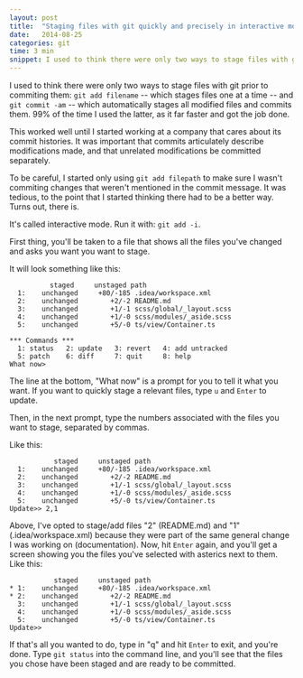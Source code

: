 ```yaml
---
layout: post
title:  "Staging files with git quickly and precisely in interactive mode"
date:   2014-08-25
categories: git
time: 3 min
snippet: I used to think there were only two ways to stage files with git prior to commiting them: all at once, or one at a time. Until I found interactive mode.
---
```


I used to think there were only two ways to stage files with git prior to commiting them: `git add filename` -- which stages files one at a time -- and `git commit -am` -- which automatically stages all modified files and commits them. 99% of the time I used the latter, as it far faster and got the job done.

This worked well until I started working at a company that cares about its commit histories. It was important that commits articulately describe modifications made, and that unrelated modifications be committed separately. 

To be careful, I started only using `git add filepath` to make sure I wasn't commiting changes that weren't mentioned in the commit message. It was tedious, to the point that I started thinking there had to be a better way. Turns out, there is. 

It's called interactive mode. Run it with: `git add -i`. 

First thing, you'll be taken to a file that shows all the files you've changed and asks you want you want to stage. 

It will look something like this: 

```
          staged     unstaged path
  1:    unchanged     +80/-185 .idea/workspace.xml
  2:    unchanged        +2/-2 README.md
  3:    unchanged        +1/-1 scss/global/_layout.scss
  4:    unchanged        +1/-0 scss/modules/_aside.scss
  5:    unchanged        +5/-0 ts/view/Container.ts

*** Commands ***
  1: status	  2: update	  3: revert	  4: add untracked
  5: patch	  6: diff	  7: quit	  8: help
What now> 

```

The line at the bottom, "What now" is a prompt for you to tell it what you want. If you want to quickly stage a relevant files, type `u` and `Enter` to update.

Then, in the next prompt, type the numbers associated with the files you want to stage, separated by commas. 

Like this: 

```
           staged     unstaged path
  1:    unchanged     +80/-185 .idea/workspace.xml
  2:    unchanged        +2/-2 README.md
  3:    unchanged        +1/-1 scss/global/_layout.scss
  4:    unchanged        +1/-0 scss/modules/_aside.scss
  5:    unchanged        +5/-0 ts/view/Container.ts
Update>> 2,1

```

Above, I've opted to stage/add files "2" (README.md) and "1" (.idea/workspace.xml) because they were part of the same general change I was working on (documentation). Now, hit `Enter` again, and you'll get a screen showing you the files you've selected with asterics next to them. Like this: 

```
           staged     unstaged path
* 1:    unchanged     +80/-185 .idea/workspace.xml
* 2:    unchanged        +2/-2 README.md
  3:    unchanged        +1/-1 scss/global/_layout.scss
  4:    unchanged        +1/-0 scss/modules/_aside.scss
  5:    unchanged        +5/-0 ts/view/Container.ts
Update>> 
```

If that's all you wanted to do, type in "q" and hit `Enter` to exit, and you're done. Type `git status` into the command line, and you'll see that the files you chose have been staged and are ready to be committed. 
